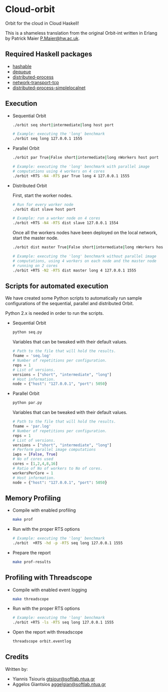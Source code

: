 Cloud-orbit
===========
Orbit for the cloud in Cloud Haskell!

This is a shameless translation from the original Orbit-int written in Erlang
by Patrick Maier <P.Maier@hw.ac.uk>.


Required Haskell packages
-------------------------

- [hashable](https://hackage.haskell.org/package/hashable)
- [dequeue](https://hackage.haskell.org/package/dequeue)
- [distributed-process](https://hackage.haskell.org/package/distributed-process)
- [network-transport-tcp](https://hackage.haskell.org/package/network-transport-tcp)
- [distributed-process-simplelocalnet](https://hackage.haskell.org/package/distributed-process-simplelocalnet)

Execution
---------

- Sequential Orbit
  ```bash
  ./orbit seq short|intermediate|long host port
  
  # Example: executing the 'long' benchmark
  ./orbit seq long 127.0.0.1 1555
  ```

- Parallel Orbit
  ```bash
  ./orbit par True|False short|intermediate|long nWorkers host port
  
  # Example: executing the 'long' benchmark with parallel image
  # computations using 4 workers on 4 cores
  ./orbit +RTS -N4 -RTS par True long 4 127.0.0.1 1555
  ```

- Distributed Orbit

  First, start the worker nodes.
  ```bash
  # Run for every worker node
  ./orbit dist slave host port
  
  # Example: run a worker node on 4 cores
  ./orbit +RTS -N4 -RTS dist slave 127.0.0.1 1554
  ```
  
  Once all the workers nodes have been deployed on the local network,
  start the master node.
  ```bash
  ./orbit dist master True|False short|intermediate|long nWorkers host port
  
  # Example: executing the 'long' benchmark without parallel image
  # computations, using 4 workers on each node and the master node
  # running on 2 cores
  ./orbit +RTS -N2 -RTS dist master long 4 127.0.0.1 1555
  ```

Scripts for automated execution
-------------------------------

We have created some Python scripts to automatically run sample configurations of the sequential, parallel and distributed Orbit.

Python 2.x is needed in order to run the scripts.

- Sequential Orbit
  ```bash
  python seq.py
  
  ```
  
  Variables that can be tweaked with their default values.
  ```python
  # Path to the file that will hold the results.
  fname = 'seq.log'
  # Number of repetitions per configuration.
  reps = 1
  # List of versions.
  versions = ["short", "intermediate", "long"]
  # Host information.
  node = {"host": "127.0.0.1", "port": 5050}
  ```

- Parallel Orbit
  ```bash
  python par.py
  ```
  
  Variables that can be tweaked with their default values.
  ```python
  # Path to the file that will hold the results.
  fname = 'par.log'
  # Number of repetitions per configuration.
  reps = 1
  # List of versions.
  versions = ["short", "intermediate", "long"]
  # Perform parallel image computations
  iwps = [False, True]
  # No of cores used
  cores = [1,2,4,8,16]
  # Ratio of No of workers to No of cores.
  workersPerCore = 1
  # Host information.
  node = {"host": "127.0.0.1", "port": 5050}
  
  ```

Memory Profiling
----------------

- Compile with enabled profiling
  ```bash
  make prof
  ```

- Run with the proper RTS options
  ```bash
  # Example: executing the 'long' benchmark
  ./orbit  +RTS -hd -p -RTS seq long 127.0.0.1 1555
  ```

- Prepare the report
  ```bash
  make prof-results
  ```

Profiling with Threadscope
--------------------------

- Compile with enabled event logging
  ```bash
  make threadscope
  ```

- Run with the proper RTS options
  ```bash
  # Example: executing the 'long' benchmark
  ./orbit +RTS -ls -RTS seq long 127.0.0.1 1555
  ```

- Open the report with threadscope
  ```bash
  threadscope orbit.eventlog
  ```

Credits
-------
Written by:

- Yiannis Tsiouris <gtsiour@softlab.ntua.gr>
- Aggelos Giantsios <aggelgian@softlab.ntua.gr>
